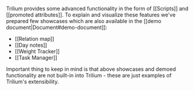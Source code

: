 Trilium provides some advanced functionality in the form of [[Scripts]] and [[promoted attributes]]. To explain and visualize these features we've prepared few showcases which are also available in the [[demo document|Document#demo-document]]:

* [[Relation map]]
* [[Day notes]]
* [[Weight Tracker]]
* [[Task Manager]]

Important thing to keep in mind is that above showcases and demoed functionality are not built-in into Trilium - these are just examples of Trilium's extensibility.
